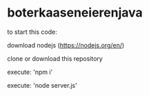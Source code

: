 # boterkaaseneierenjava

to start this code:

download nodejs (https://nodejs.org/en/)

clone or download this repository

execute: 'npm i'

execute: 'node server.js'

